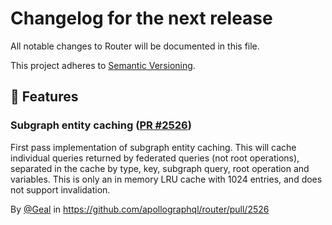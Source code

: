 # Changelog for the next release

All notable changes to Router will be documented in this file.

This project adheres to [Semantic Versioning](https://semver.org/spec/v2.0.0.html).

<!-- <KEEP> THIS IS AN SET OF TEMPLATES TO USE WHEN ADDING TO THE CHANGELOG.

## ❗ BREAKING ❗
## 🚀 Features
## 🐛 Fixes
## 📃 Configuration
Configuration changes will be [automatically migrated on load](https://www.apollographql.com/docs/router/configuration/overview#upgrading-your-router-configuration). However, you should update your source configuration files as these will become breaking changes in a future major release.
## 🛠 Maintenance
## 📚 Documentation
## 🥼 Experimental

## Example section entry format

### Headline ([Issue #ISSUE_NUMBER](https://github.com/apollographql/router/issues/ISSUE_NUMBER))

Description! And a link to a [reference](http://url)

By [@USERNAME](https://github.com/USERNAME) in https://github.com/apollographql/router/pull/PULL_NUMBER
</KEEP> -->

## 🚀 Features

### Subgraph entity caching ([PR #2526](https://github.com/apollographql/router/pull/2526))

First pass implementation of subgraph entity caching. This will cache individual queries returned by
federated queries (not root operations), separated in the cache by type, key, subgraph query,
root operation and variables.
This is only an in memory LRU cache with 1024 entries, and does not support invalidation.

By [@Geal](https://github.com/Geal) in https://github.com/apollographql/router/pull/2526
